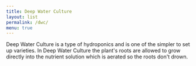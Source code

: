 ```yaml
---
title: Deep Water Culture
layout: list
permalink: /dwc/
menu: true
---
```

Deep Water Culture is a type of hydroponics and is one of the simpler to set up varieties. In Deep Water Culture the plant's roots are allowed to grow directly into the nutrient solution which is aerated so the roots don't drown.
